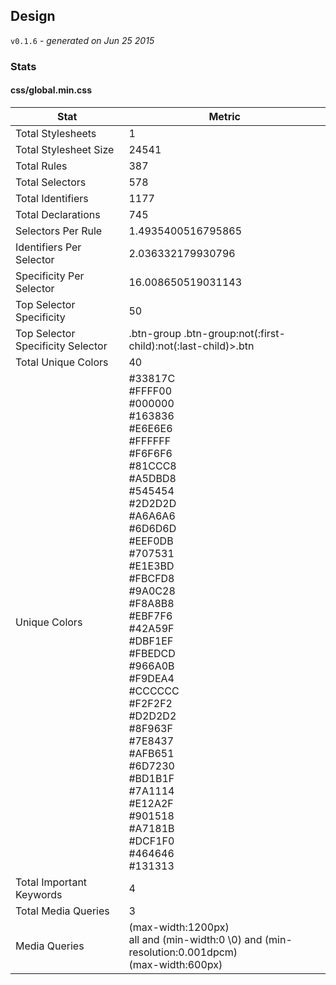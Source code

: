 ## Design
`v0.1.6` - *generated on Jun 25 2015*
### Stats
#### css/global.min.css
|Stat|Metric|
|---|---|
|Total Stylesheets|1|
|Total Stylesheet Size|24541|
|Total Rules|387|
|Total Selectors|578|
|Total Identifiers|1177|
|Total Declarations|745|
|Selectors Per Rule|1.4935400516795865|
|Identifiers Per Selector|2.036332179930796|
|Specificity Per Selector|16.008650519031143|
|Top Selector Specificity|50|
|Top Selector Specificity Selector|.btn-group .btn-group:not(:first-child):not(:last-child)>.btn|
|Total Unique Colors|40|
|Unique Colors|#33817C<br/>#FFFF00<br/>#000000<br/>#163836<br/>#E6E6E6<br/>#FFFFFF<br/>#F6F6F6<br/>#81CCC8<br/>#A5DBD8<br/>#545454<br/>#2D2D2D<br/>#A6A6A6<br/>#6D6D6D<br/>#EEF0DB<br/>#707531<br/>#E1E3BD<br/>#FBCFD8<br/>#9A0C28<br/>#F8A8B8<br/>#EBF7F6<br/>#42A59F<br/>#DBF1EF<br/>#FBEDCD<br/>#966A0B<br/>#F9DEA4<br/>#CCCCCC<br/>#F2F2F2<br/>#D2D2D2<br/>#8F963F<br/>#7E8437<br/>#AFB651<br/>#6D7230<br/>#BD1B1F<br/>#7A1114<br/>#E12A2F<br/>#901518<br/>#A7181B<br/>#DCF1F0<br/>#464646<br/>#131313|
|Total Important Keywords|4|
|Total Media Queries|3|
|Media Queries|(max-width:1200px)<br/>all and (min-width:0 \0) and (min-resolution:0.001dpcm)<br/>(max-width:600px)|